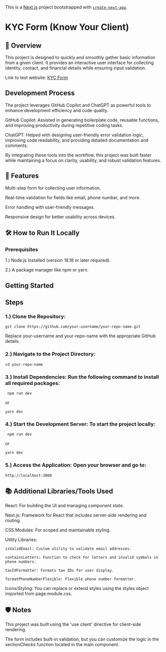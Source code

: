 This is a [Next.js](https://nextjs.org) project bootstrapped with [`create-next-app`](https://nextjs.org/docs/app/api-reference/cli/create-next-app).

# KYC Form (Know Your Client)

## 📖 Overview

This project is designed to quickly and smoothly gather basic information from a given client. It provides an interactive user interface for collecting identity, contact, and financial details while ensuring input validation.

Link to test website: [KYC Form](https://kyc-rr-digital.vercel.app/) 

## Development Process

The project leverages GitHub Copilot and ChatGPT as powerful tools to enhance development efficiency and code quality.

GitHub Copilot: Assisted in generating boilerplate code, reusable functions, and improving productivity during repetitive coding tasks.

ChatGPT: Helped with designing user-friendly error validation logic, improving code readability, and providing detailed documentation and comments.

By integrating these tools into the workflow, this project was built faster while maintaining a focus on clarity, usability, and robust validation features.

## 🚀 Features

Multi-step form for collecting user information.

Real-time validation for fields like email, phone number, and more.

Error handling with user-friendly messages.

Responsive design for better usability across devices.

## 🛠️ How to Run It Locally

### Prerequisites
1.) Node.js installed (version 18.18 or later required).

2.) A package manager like npm or yarn.

## Getting Started

## Steps
### 1.) Clone the Repository:
 ```
 git clone https://github.com/your-username/your-repo-name.git
```

Replace your-username and your-repo-name with the appropriate GitHub details.

### 2.) Navigate to the Project Directory:
```
cd your-repo-name
```

### 3.) Install Dependencies: Run the following command to install all required packages:
```
 npm run dev
```
or
```
yarn dev
```

### 4.) Start the Development Server: To start the project locally:
```
 npm run dev
```
or
```
yarn dev
```

### 5.) Access the Application: Open your browser and go to:
```
http://localhost:3000
```

## 📚 Additional Libraries/Tools Used
React: For building the UI and managing component state.

Next.js: Framework for React that includes server-side rendering and routing.

CSS Modules: For scoped and maintainable styling.

Utility Libraries:

    isValidEmail: Custom utility to validate email addresses.
    
    containsLetters: Function to check for letters and invalid symbols in phone numbers.
    
    taxIdFormatter: Formats tax IDs for user display.
    
    formatPhoneNumberFlexible: Flexible phone number formatter.
    
Icons/Styling: You can replace or extend styles using the styles object imported from page.module.css.

## 🛡️ Notes

This project was built using the 'use client' directive for client-side rendering.

The form includes built-in validation, but you can customize the logic in the sectionChecks function located in the main component.

